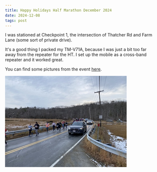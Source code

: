 ```yaml
---
title: Happy Holidays Half Marathon December 2024
date: 2024-12-08
tags: post
---
```


I was stationed at Checkpoint 1, the intersection of Thatcher Rd and Farm Lane (some sort of private drive).

It's a good thing I packed my TM-V71A, because I was just a bit too far away from the repeater for the HT. I set up the mobile as a cross-band repeater and it worked great.

<!-- cut -->

You can find some pictures from the event [here](https://photos.google.com/album/AF1QipOdTIKuRMeSPWXmk9raMrLtjzntuqLiUOIQNPTQ).

![Picture of runners along Thatcher Rd](runners.jpg)
